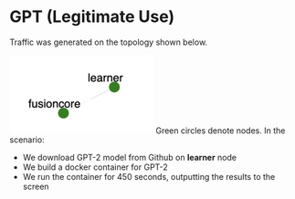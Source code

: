# GPT (Legitimate Use)

Traffic was generated on the topology shown below.

<img src="../gpt.jpg" alt="Experiment topology" width="50%"/>
Green circles denote nodes.
In the scenario:

- We download GPT-2 model from Github on **learner** node
- We build a docker container for GPT-2
- We run the container for 450 seconds, outputting the results to the screen

